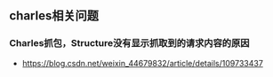 ## charles相关问题
### Charles抓包，Structure没有显示抓取到的请求内容的原因
* https://blog.csdn.net/weixin_44679832/article/details/109733437
